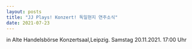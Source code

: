 ```yaml
---
layout: posts
title: "JJ Plays! Konzert! 독일현지 연주소식"
date: 2021-07-23
---
```


  in Alte Handelsbörse Konzertsaal,Leipzig. 
  Samstag 20.11.2021. 17:00 Uhr
